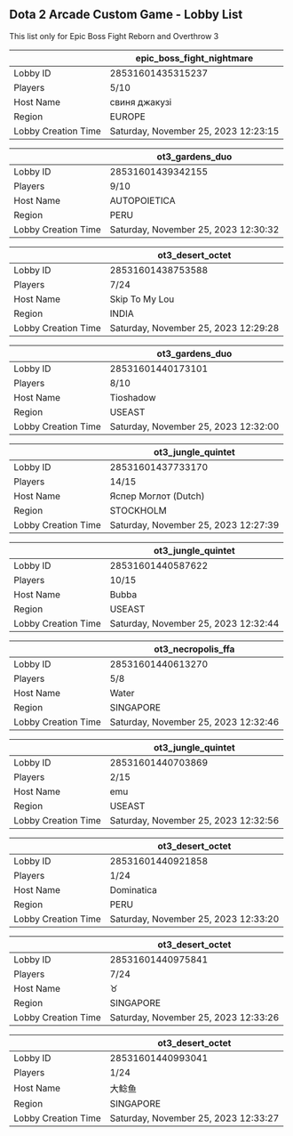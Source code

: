 ## Dota 2 Arcade Custom Game - Lobby List

This list only for Epic Boss Fight Reborn and Overthrow 3

|  | epic_boss_fight_nightmare |
| ------ | ------ |
| Lobby ID | 28531601435315237 |
| Players | 5/10 |
| Host Name | свиня джакузі |
| Region | EUROPE |
| Lobby Creation Time | Saturday, November 25, 2023 12:23:15 |


|  | ot3_gardens_duo |
| ------ | ------ |
| Lobby ID | 28531601439342155 |
| Players | 9/10 |
| Host Name | AUTOPOIETICA |
| Region | PERU |
| Lobby Creation Time | Saturday, November 25, 2023 12:30:32 |


|  | ot3_desert_octet |
| ------ | ------ |
| Lobby ID | 28531601438753588 |
| Players | 7/24 |
| Host Name | Skip To My Lou |
| Region | INDIA |
| Lobby Creation Time | Saturday, November 25, 2023 12:29:28 |


|  | ot3_gardens_duo |
| ------ | ------ |
| Lobby ID | 28531601440173101 |
| Players | 8/10 |
| Host Name | Tioshadow |
| Region | USEAST |
| Lobby Creation Time | Saturday, November 25, 2023 12:32:00 |


|  | ot3_jungle_quintet |
| ------ | ------ |
| Lobby ID | 28531601437733170 |
| Players | 14/15 |
| Host Name | Яспер Моглот (Dutch) |
| Region | STOCKHOLM |
| Lobby Creation Time | Saturday, November 25, 2023 12:27:39 |


|  | ot3_jungle_quintet |
| ------ | ------ |
| Lobby ID | 28531601440587622 |
| Players | 10/15 |
| Host Name | Bubba |
| Region | USEAST |
| Lobby Creation Time | Saturday, November 25, 2023 12:32:44 |


|  | ot3_necropolis_ffa |
| ------ | ------ |
| Lobby ID | 28531601440613270 |
| Players | 5/8 |
| Host Name | Water |
| Region | SINGAPORE |
| Lobby Creation Time | Saturday, November 25, 2023 12:32:46 |


|  | ot3_jungle_quintet |
| ------ | ------ |
| Lobby ID | 28531601440703869 |
| Players | 2/15 |
| Host Name | emu |
| Region | USEAST |
| Lobby Creation Time | Saturday, November 25, 2023 12:32:56 |


|  | ot3_desert_octet |
| ------ | ------ |
| Lobby ID | 28531601440921858 |
| Players | 1/24 |
| Host Name | Dominatica |
| Region | PERU |
| Lobby Creation Time | Saturday, November 25, 2023 12:33:20 |


|  | ot3_desert_octet |
| ------ | ------ |
| Lobby ID | 28531601440975841 |
| Players | 7/24 |
| Host Name | ♉ |
| Region | SINGAPORE |
| Lobby Creation Time | Saturday, November 25, 2023 12:33:26 |


|  | ot3_desert_octet |
| ------ | ------ |
| Lobby ID | 28531601440993041 |
| Players | 1/24 |
| Host Name | 大鲶鱼 |
| Region | SINGAPORE |
| Lobby Creation Time | Saturday, November 25, 2023 12:33:27 |


